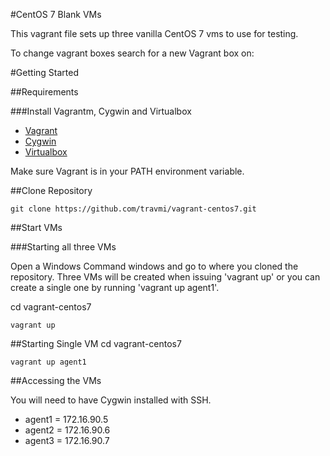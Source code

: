 #CentOS 7 Blank VMs

This vagrant file sets up three vanilla CentOS 7 vms to use for testing.

To change vagrant boxes search for a new Vagrant box on:

#Getting Started

##Requirements

###Install Vagrantm, Cygwin and Virtualbox

- [Vagrant](https://www.vagrantup.com/downloads.html)
- [Cygwin](https://cygwin.com/install.html)
- [Virtualbox](https://www.virtualbox.org/wiki/Downloads)

Make sure Vagrant is in your PATH environment variable.

##Clone Repository
```
git clone https://github.com/travmi/vagrant-centos7.git
```

##Start VMs

###Starting all three VMs

Open a Windows Command windows and go to where you cloned the repository.
Three VMs will be created when issuing 'vagrant up' or you can create a single one by running 'vagrant up agent1'.

cd vagrant-centos7

```
vagrant up
```

##Starting Single VM
cd vagrant-centos7

```
vagrant up agent1
```

##Accessing the VMs

You will need to have Cygwin installed with SSH.

- agent1 = 172.16.90.5
- agent2 = 172.16.90.6
- agent3 = 172.16.90.7
